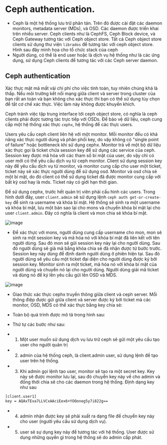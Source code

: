 # Ceph authentication.
- Ceph là một hệ thống lưu trữ phân tán. Trên đó được cài đặt các daemon monitors, metadata server (MDs), và OSD. Các daemon được triển khai trên nhiều server. Ceph clients như là CephFS, Ceph Block device, và Ceph Gateway tương tác với Ceph object store. Tất cả Ceph object store clients sử dụng thư viện `librados` để tương tác với ceph object store. Hình sau đây minh họa cho tổ chức stack của ceph
- Người dùng, có thể là end user hoặc là dịch vụ hệ thống như là các ứng dụng, sử dụng Ceph clients để tương tác với các Ceph server daemon.

## Ceph authentication
Xác thực mật mã mất vài chi phí cho việc tính toán, tuy nhiên chúng khá là thấp. Nếu môi trường kết nối mạng giữa client và server trong cluster của bạn rất an toàn và bạn không cho xác thực thì bạn có thể sử dụng tùy chọn để tắt cơ chế xác thực. Việc làm này không được khuyến khích.

Ceph tránh việc tập trung interface tới ceph object store, có nghĩa là ceph clients phải được tương tác trực tiếp với OSDs. Để bảo vệ dữ liệu, ceph cung cấp một hệ thống xác thực `cephx`, hệ thống để các thực users.

Users yêu cầu ceph client liên hệ với một monitor.  Mỗi monitor đều có khả năng xác thực người dùng và phân phối key, do vậy không có "single point of failure" hoặc bottleneck khi sử dụng cephx. Monitor trả về một bộ dữ liệu xác thực gọi là ticket chứa session key để sử dụng các service của ceph. Session key được mã hóa với các tham số bí mật của user, do vậy chỉ có user mới có thể yêu cầu dịch vụ từ ceph monitor. Client sử dụng session key này để yêu cầu dịch vụ từ monitor, và monitor cung cấp cho user một ticket, ticket này sẽ xác thực người dùng để sử dụng osd. Monitor và osd chia sẻ một bí mật, do đó client có thể sử dụng ticket đã được monitor cung cấp với bất kỳ osd hay là mds. Ticket này có giới hạn thời gian.

Để sử dụng cephx, trước hết quản trị viên phải cấu hình các users. Trong hình dưới đây, user `client.admin` sẽ sử dụng lệnh `ceph auth get-or-create-key` để sinh ra username và khóa bí mật. Hệ thống sẽ sinh ra một username và khóa bí mật, lưu một bản sao lại cho mons và chuyển khóa bí mật lại cho user `client.admin`. Đây có nghĩa là client và mon chia sẻ khóa bí mật.	

![image](https://user-images.githubusercontent.com/83684068/129035406-35009cec-01e6-420a-9ce6-3522b4fe0237.png)


- Để xác thực với mons, người dùng cung cấp username cho mon, mon sẽ sinh ra một session key và mã hóa nó với khóa bí mật đã liên kết với tên người dùng. Sau đó mon sẽ gửi session key này lại cho người dùng. Sau đó người dùng sẽ giả mã bằng khóa chia sẻ đã nhận được từ bước trước. Session key này dùng để định danh người dùng ở phiên hiện tại. Sau đó người dùng sẽ yêu cầu một ticket đại diện cho người dùng được ký bởi session key. Monitor sinh ra một ticket, mã hóa nó với khóa bí mật của người dùng và chuyển nó lại cho người dùng. Người dùng giải mã ticket và dùng nó để ký lên yêu cầu gửi lên OSD và MDS.

![image](https://user-images.githubusercontent.com/83684068/129035522-d3b24d7c-a158-47a5-a5b6-b5394975c29c.png)


- Giao thức xác thực cephx truyền thông giữa client và ceph server. Mỗi thông điệp được gửi giữa client và server được ký bởi ticket mà các monitor, OSD, MDS có thể xác thực bằng key chia sẻ:



- Toàn bộ quá trình được mô tả trong hình sau:



- Thứ tự các bước như sau:
- 1. Một user muốn sử dụng dịch vụ lưu trữ ceph sẽ gửi một yêu cầu tạo user cho người quản trị
- 2. admin của hệ thống ceph, là client.admin user, sử dụng lệnh đề tạo user trên hệ thống.
- 3. Khi admin gọi lệnh tạo user, monitor sẽ tạo ra một secret key. Key này sẽ được monitor lưu lại, sau đó chuyển key này về cho admin và đồng thời chia sẽ cho các daemon trong hệ thống. Định dạng key như sau

```sh
[client.user1]
key = AQAxTExa7LLVCxAAciEex6+YOOoneg5y7i822g==
```

- 4. admin nhận được key sẽ phải xuất ra dạng file để chuyển key này cho user (người yêu cầu sử dụng dịch vụ).
- 5. user sẽ sự dụng key này để tương tác với hệ thống. User được sử dụng những quyền gì trong hệ thống sẽ do admin cấp phát.

